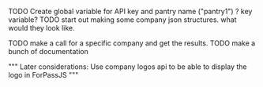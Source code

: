 TODO Create global variable for API key and pantry name ("pantry1")
? key variable?
TODO start out making some company json structures. what would they look like.

TODO make a call for a specific company and get the results.
TODO make a bunch of documentation


"""
Later considerations:
Use company logos api to be able to display the logo in ForPassJS
"""